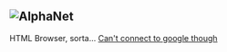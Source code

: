 ![AlphaNet](https://raw.githubusercontent.com/ProjectSilverOS/alphabrowse/main/AlphaBrowseLogo.png)
------------------------------------------------

HTML Browser, sorta...
[Can't connect to google though](https://google.com)
